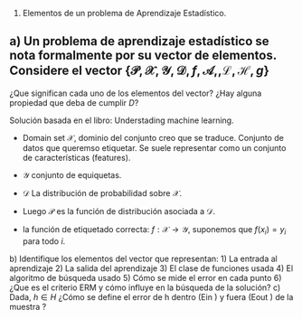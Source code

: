 1. Elementos de un problema de Aprendizaje Estadístico.

## a) Un problema de aprendizaje estadístico se nota formalmente por su vector de elementos. Considere el vector $\{ \mathcal P, \mathcal X , \mathcal Y, \mathcal D,f, \mathcal  A, , \mathcal L, \mathcal H, g\}$
¿Que significan cada uno de los elementos del vector? 
¿Hay alguna propiedad que deba de cumplir $D$?


Solución basada en el libro: Understading machine learning.  

- Domain set $\mathcal X$, dominio del conjunto creo que se traduce. Conjunto de datos que queremso etiquetar. Se suele representar como un conjunto de características (features).   

- $\mathcal Y$ conjunto de equiquetas.  
- $\mathcal D$ La distribución de probabilidad sobre $\mathcal X.$    
- Luego $\mathcal P$ es la función de distribución asociada a $\mathcal D$.  
- la función de etiquetado correcta: $f: \mathcal X \longrightarrow \mathcal Y,$ suponemos que $f(x_i) = y_i$ para todo $i$.   






b) Identifique los elementos del vector que representan: 1) La entrada al aprendizaje 2) La salida del aprendizaje 3) El clase de funciones usada 4) El algoritmo de búsqueda usado 5) Cómo se mide el error en cada punto 6) ¿Que es el criterio ERM y cómo influye en la búsqueda de la solución? 
c) Dada, $h \in H$ ¿Cómo se define el error de h dentro (Ein ) y fuera (Eout ) de la muestra ?
